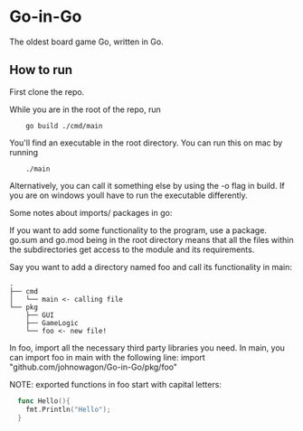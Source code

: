 # Go-in-Go
The oldest board game Go, written in Go. 

## How to run
First clone the repo. 

While you are in the root of the repo, run 
```
    go build ./cmd/main
```

You'll find an executable in the root directory. You can run this on mac by running
```
    ./main
```

Alternatively, you can call it something else by using the -o flag in build. If you are on windows youll have to run the executable differently.

Some notes about imports/ packages in go:

If you want to add some functionality to the program, use a package. go.sum and go.mod being in the root directory means that all the files within the subdirectories get access to the module and its requirements. 

Say you want to add a directory named foo and call its functionality in main:
```
.
├── cmd
│   └── main <- calling file
└── pkg
    ├── GUI
    ├── GameLogic
    └── foo <- new file!
```    
In foo, import all the necessary third party libraries you need. In main, you can import foo in main with the following line:
import "github.com/johnowagon/Go-in-Go/pkg/foo"

NOTE: exported functions in foo start with capital letters:
```go
  func Hello(){
    fmt.Println("Hello");
  }
```
